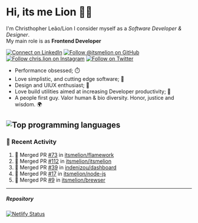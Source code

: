 # Hi, its me Lion 👋🦁

I'm Christhopher Leão/Lion
I consider myself as a _Software Developer & Designer_.<br/>My main role is as <b>Frontend Developer</b>
<br />

[![Connect on LinkedIn](https://img.shields.io/badge/--linkedin?label=LinkedIn&logo=LinkedIn&style=social)](https://www.linkedin.com/in/chrislion)
[![Follow @itsmelion on GitHub](https://img.shields.io/github/followers/itsmelion?label=follow%20%40itsmeLion&style=social)](https://github.com/itsmelion)
[![Follow chris.lion on Instagram](https://img.shields.io/badge/--instagram?label=@chris.lion&logo=Instagram&style=social)](https://instagram.com/chris.lion)
[![Follow on Twitter](https://img.shields.io/badge/--twitter?label=@ChrisLion_me&logo=Twitter&style=social)](https://twitter.com/chrislion_me)

- Performance obsessed; ⏱️
- Love simplistic, and cutting edge software; 📆
- Design and UIUX enthusiast; 🎨
- Love build utilities aimed at increasing Developer productivity; 🧰
- A people first guy. Valor human & bio diversity. Honor, justice and wisdom. 🌍

![Top programming languages](https://github-readme-stats.vercel.app/api/top-langs/?username=itsmelion&hide=php)
---
### 📰 Recent Activity

<!--START_SECTION:activity-->
1. 🎉 Merged PR [#73](https://github.com//itsmelion/flamework/pull/73) in [itsmelion/flamework](https://github.com//itsmelion/flamework)
2. 🎉 Merged PR [#112](https://github.com//itsmelion/itsmelion/pull/112) in [itsmelion/itsmelion](https://github.com//itsmelion/itsmelion)
3. 🎉 Merged PR [#39](https://github.com//indenizou/dashboard/pull/39) in [indenizou/dashboard](https://github.com//indenizou/dashboard)
4. 🎉 Merged PR [#17](https://github.com//itsmelion/node-js/pull/17) in [itsmelion/node-js](https://github.com//itsmelion/node-js)
5. 🎉 Merged PR [#9](https://github.com//itsmelion/brewser/pull/9) in [itsmelion/brewser](https://github.com//itsmelion/brewser)
<!--END_SECTION:activity-->

___

##### Repository
[![Netlify Status](https://api.netlify.com/api/v1/badges/9e2e6136-1ab9-42fc-8d4e-188512d5d841/deploy-status)](https://app.netlify.com/sites/lion-portfolio/deploys)
